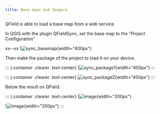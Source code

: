 ```yaml
---
title: Base maps and Imagery
---
```


QField is able to load a base map from a web service.

In QGIS with the plugin QFieldSync, set the base map to the \"Project
Configuration\"

xx--xx
!![sync\_basemap](/images/qfield-sync_basemap.png){width="400px"}


Then make the package of the project to load it on your device.

::: {.container .clearer .text-center}
!![sync\_package1](/images/qfield-sync_package1.png){width="400px"}
:::

::: {.container .clearer .text-center}
![sync\_package2](/images/qfield-sync_package2.png){width="400px"}
:::

Below the result on QField.

::: {.container .clearer .text-center}
!![image](../images/qfield_basemap1.jpg){width="200px"}

!![image](../images/qfield_basemap2.jpg){width="200px"}
:::

